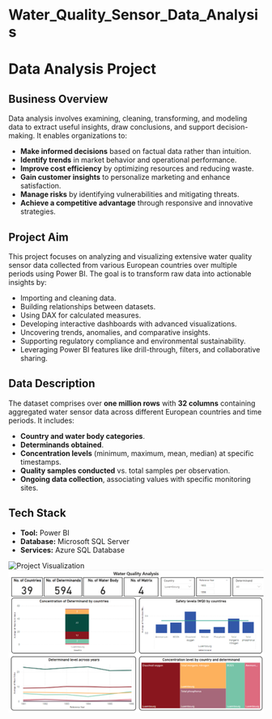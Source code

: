 # Water_Quality_Sensor_Data_Analysis
# Data Analysis Project

## Business Overview

Data analysis involves examining, cleaning, transforming, and modeling data to extract useful insights, draw conclusions, and support decision-making. It enables organizations to:

- **Make informed decisions** based on factual data rather than intuition.
- **Identify trends** in market behavior and operational performance.
- **Improve cost efficiency** by optimizing resources and reducing waste.
- **Gain customer insights** to personalize marketing and enhance satisfaction.
- **Manage risks** by identifying vulnerabilities and mitigating threats.
- **Achieve a competitive advantage** through responsive and innovative strategies.

## Project Aim

This project focuses on analyzing and visualizing extensive water quality sensor data collected from various European countries over multiple periods using Power BI. The goal is to transform raw data into actionable insights by:

- Importing and cleaning data.
- Building relationships between datasets.
- Using DAX for calculated measures.
- Developing interactive dashboards with advanced visualizations.
- Uncovering trends, anomalies, and comparative insights.
- Supporting regulatory compliance and environmental sustainability.
- Leveraging Power BI features like drill-through, filters, and collaborative sharing.

## Data Description

The dataset comprises over **one million rows** with **32 columns** containing aggregated water sensor data across different European countries and time periods. It includes:

- **Country and water body categories**.
- **Determinands obtained**.
- **Concentration levels** (minimum, maximum, mean, median) at specific timestamps.
- **Quality samples conducted** vs. total samples per observation.
- **Ongoing data collection**, associating values with specific monitoring sites.

## Tech Stack

- **Tool:** Power BI  
- **Database:** Microsoft SQL Server  
- **Services:** Azure SQL Database  

![Project Visualization]("code/Page_1.png")
![Project Visualization](/code/Page_1.png)
